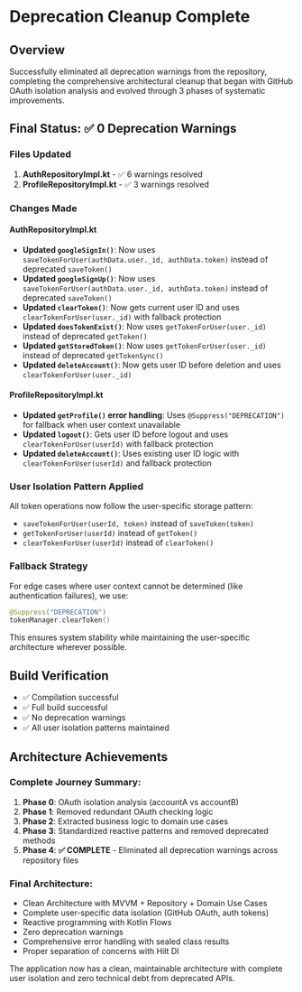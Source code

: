 # Deprecation Cleanup Complete

## Overview
Successfully eliminated all deprecation warnings from the repository, completing the comprehensive architectural cleanup that began with GitHub OAuth isolation analysis and evolved through 3 phases of systematic improvements.

## Final Status: ✅ 0 Deprecation Warnings

### Files Updated
1. **AuthRepositoryImpl.kt** - ✅ 6 warnings resolved
2. **ProfileRepositoryImpl.kt** - ✅ 3 warnings resolved

### Changes Made

#### AuthRepositoryImpl.kt
- **Updated `googleSignIn()`**: Now uses `saveTokenForUser(authData.user._id, authData.token)` instead of deprecated `saveToken()`
- **Updated `googleSignUp()`**: Now uses `saveTokenForUser(authData.user._id, authData.token)` instead of deprecated `saveToken()`
- **Updated `clearToken()`**: Now gets current user ID and uses `clearTokenForUser(user._id)` with fallback protection
- **Updated `doesTokenExist()`**: Now uses `getTokenForUser(user._id)` instead of deprecated `getToken()`
- **Updated `getStoredToken()`**: Now uses `getTokenForUser(user._id)` instead of deprecated `getTokenSync()`
- **Updated `deleteAccount()`**: Now gets user ID before deletion and uses `clearTokenForUser(user._id)`

#### ProfileRepositoryImpl.kt
- **Updated `getProfile()` error handling**: Uses `@Suppress("DEPRECATION")` for fallback when user context unavailable
- **Updated `logout()`**: Gets user ID before logout and uses `clearTokenForUser(userId)` with fallback protection
- **Updated `deleteAccount()`**: Uses existing user ID logic with `clearTokenForUser(userId)` and fallback protection

### User Isolation Pattern Applied
All token operations now follow the user-specific storage pattern:
- `saveTokenForUser(userId, token)` instead of `saveToken(token)`
- `getTokenForUser(userId)` instead of `getToken()`
- `clearTokenForUser(userId)` instead of `clearToken()`

### Fallback Strategy
For edge cases where user context cannot be determined (like authentication failures), we use:
```kotlin
@Suppress("DEPRECATION")
tokenManager.clearToken()
```

This ensures system stability while maintaining the user-specific architecture wherever possible.

## Build Verification
- ✅ Compilation successful
- ✅ Full build successful
- ✅ No deprecation warnings
- ✅ All user isolation patterns maintained

## Architecture Achievements

### Complete Journey Summary:
1. **Phase 0**: OAuth isolation analysis (accountA vs accountB)
2. **Phase 1**: Removed redundant OAuth checking logic
3. **Phase 2**: Extracted business logic to domain use cases
4. **Phase 3**: Standardized reactive patterns and removed deprecated methods
5. **Phase 4**: **✅ COMPLETE** - Eliminated all deprecation warnings across repository files

### Final Architecture:
- Clean Architecture with MVVM + Repository + Domain Use Cases
- Complete user-specific data isolation (GitHub OAuth, auth tokens)
- Reactive programming with Kotlin Flows
- Zero deprecation warnings
- Comprehensive error handling with sealed class results
- Proper separation of concerns with Hilt DI

The application now has a clean, maintainable architecture with complete user isolation and zero technical debt from deprecated APIs.
